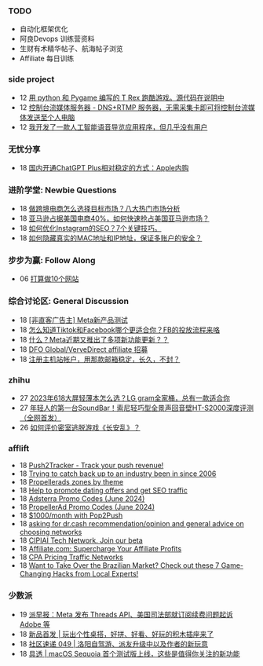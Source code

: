 ### TODO
-  自动化框架优化
-  阿良Devops 训练营资料
-  生财有术精华帖子、航海帖子浏览
-  Affiliate 每日训练

### side project
<!-- sideproject:START -->
-  12 [用 python 和 Pygame 编写的 T Rex 跑酷游戏。源代码在说明中](https://www.youtube.com/watch?v=pZySIXSelCA)
-  12 [控制台流媒体服务器 - DNS+RTMP 服务器，无需采集卡即可将控制台流媒体发送至个人电脑](https://github.com/Aioros/console-streaming-server)
-  12 [我开发了一款人工智能语音导览应用程序，但几乎没有用户](https://www.reddit.com/r/SideProject/comments/18gpp0e/ive_built_an_ai_audio_tour_app_but_have_almost_no/)<!-- sideproject:END -->


### 无忧分享
<!-- ruyo:START -->
-  18 [国内开通ChatGPT Plus相对稳定的方式：Apple内购](https://51.ruyo.net/18681.html)<!-- ruyo:END -->

### 进阶学堂: Newbie Questions
<!-- advertcn1:START -->
-  18 [做跨境电商怎么选择目标市场？八大热门市场分析](https://www.advertcn.com/thread-115410-1-1.html)
-  18 [亚马逊占据美国电商40%，如何快速抢占美国亚马逊市场？](https://www.advertcn.com/thread-115409-1-1.html)
-  18 [如何优化Instagram的SEO？7个关键技巧。](https://www.advertcn.com/thread-115406-1-1.html)
-  18 [如何隐藏真实的MAC地址和IP地址，保证多账户的安全？](https://www.advertcn.com/thread-115405-1-1.html)<!-- advertcn1:END -->

### 步步为赢: Follow Along
<!-- advertcn2:START -->
-  06 [打算做10个网站](https://www.advertcn.com/thread-115247-1-1.html)<!-- advertcn2:END -->

### 综合讨论区: General Discussion
<!-- advertcn3:START -->
-  18 [[非直客广告主] Meta新产品测试](https://www.advertcn.com/thread-115417-1-1.html)
-  18 [怎么知道Tiktok和Facebook哪个更适合你？FB的投放流程来咯](https://www.advertcn.com/thread-115415-1-1.html)
-  18 [什么？Meta近期又推出了多项新功能更新？？](https://www.advertcn.com/thread-115413-1-1.html)
-  18 [DFO Global/VerveDirect affiliate 招募](https://www.advertcn.com/thread-115408-1-1.html)
-  18 [注册主机站帐户，用那款邮箱稳定，长久，不封？](https://www.advertcn.com/thread-115407-1-1.html)<!-- advertcn3:END -->


### zhihu
<!-- zhihu:START -->
-  27 [2023年618大屏轻薄本怎么选？LG gram全家桶，总有一款适合你](http://zhuanlan.zhihu.com/p/632641888?utm_campaign=rss&utm_medium=rss&utm_source=rss&utm_content=title)
-  27 [年轻人的第一台SoundBar！索尼轻巧型全景声回音壁HT-S2000深度评测（全网首发）](http://zhuanlan.zhihu.com/p/630990296?utm_campaign=rss&utm_medium=rss&utm_source=rss&utm_content=title)
-  26 [如何评价密室逃脱游戏《长安乱》？](http://www.zhihu.com/question/563950552/answer/3045961312?utm_campaign=rss&utm_medium=rss&utm_source=rss&utm_content=title)<!-- zhihu:END -->

### afflift
<!-- afflift:START -->
-  18 [Push2Tracker - Track your push revenue!](https://afflift.com/f/threads/push2tracker-track-your-push-revenue.13278/)
-  18 [Trying to catch back up to an industry been in since 2006](https://afflift.com/f/threads/trying-to-catch-back-up-to-an-industry-been-in-since-2006.13299/)
-  18 [Propellerads zones by theme](https://afflift.com/f/threads/propellerads-zones-by-theme.13293/)
-  18 [Help to promote dating offers and get SEO traffic](https://afflift.com/f/threads/help-to-promote-dating-offers-and-get-seo-traffic.13152/)
-  18 [Adsterra Promo Codes &lpar;June 2024&rpar;](https://afflift.com/f/threads/adsterra-promo-codes-june-2024.13269/)
-  18 [PropellerAd Promo Codes &lpar;June 2024&rpar;](https://afflift.com/f/threads/propellerad-promo-codes-june-2024.13246/)
-  18 [$1000/month with Pop2Push](https://afflift.com/f/threads/1000-month-with-pop2push.13275/)
-  18 [asking for dr.cash recommendation/opinion and general advice on choosing networks](https://afflift.com/f/threads/asking-for-dr-cash-recommendation-opinion-and-general-advice-on-choosing-networks.13298/)
-  18 [CIPIAI Tech Network. Join our beta](https://afflift.com/f/threads/cipiai-tech-network-join-our-beta.13303/)
-  18 [Affiliate.com: Supercharge Your Affiliate Profits](https://afflift.com/f/threads/affiliate-com-supercharge-your-affiliate-profits.13202/)
-  18 [CPA Pricing Traffic Networks](https://afflift.com/f/threads/cpa-pricing-traffic-networks.3600/)
-  18 [Want to Take Over the Brazilian Market? Check out these 7 Game-Changing Hacks from Local Experts!](https://afflift.com/f/threads/want-to-take-over-the-brazilian-market-check-out-these-7-game-changing-hacks-from-local-experts.13302/)<!-- afflift:END -->

### 少数派
<!-- sspai:START -->
-  19 [派早报：Meta 发布 Threads API、美国司法部就订阅续费问题起诉 Adobe 等](https://sspai.com/post/89720)
-  18 [新品首发 | 玩出个性桌搭，好拼、好看、好玩的积木插座来了](https://sspai.com/post/89696)
-  18 [社区速递 049 | 洛阳自驾游、派友升级中以及作者的新玩意](https://sspai.com/post/89710)
-  18 [具透 | macOS Sequoia 首个测试版上线，这些是值得你关注的新功能](https://sspai.com/post/89629)<!-- sspai:END -->
